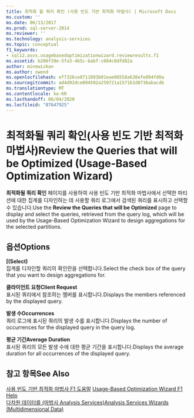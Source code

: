 ```yaml
---
title: 최적화 될 쿼리 확인 (사용 빈도 기반 최적화 마법사) | Microsoft Docs
ms.custom: ''
ms.date: 06/13/2017
ms.prod: sql-server-2014
ms.reviewer: ''
ms.technology: analysis-services
ms.topic: conceptual
f1_keywords:
- sql12.asvs.usagebasedoptimizationwizard.reviewresults.f1
ms.assetid: b206f39e-5fa3-4b5c-babf-c604c0dfd82a
author: minewiskan
ms.author: owend
ms.openlocfilehash: ef7326ce8711893b01eae06558a638efe894fd0a
ms.sourcegitcommit: ad4d92dce894592a259721a1571b1d8736abacdb
ms.translationtype: MT
ms.contentlocale: ko-KR
ms.lasthandoff: 08/04/2020
ms.locfileid: "87647925"
---
```

# <a name="review-the-queries-that-will-be-optimized-usage-based-optimization-wizard"></a><span data-ttu-id="99e93-102">최적화될 쿼리 확인(사용 빈도 기반 최적화 마법사)</span><span class="sxs-lookup"><span data-stu-id="99e93-102">Review the Queries that will be Optimized (Usage-Based Optimization Wizard)</span></span>
  <span data-ttu-id="99e93-103">**최적화될 쿼리 확인** 페이지를 사용하여 사용 빈도 기반 최적화 마법사에서 선택한 파티션에 대한 집계를 디자인하는 데 사용할 쿼리 로그에서 검색된 쿼리를 표시하고 선택할 수 있습니다.</span><span class="sxs-lookup"><span data-stu-id="99e93-103">Use the **Review the Queries that will be Optimized** page to display and select the queries, retrieved from the query log, which will be used by the Usage-Based Optimization Wizard to design aggregations for the selected partitions.</span></span>  
  
## <a name="options"></a><span data-ttu-id="99e93-104">옵션</span><span class="sxs-lookup"><span data-stu-id="99e93-104">Options</span></span>  
 <span data-ttu-id="99e93-105">**[**</span><span class="sxs-lookup"><span data-stu-id="99e93-105">**(Select)**</span></span>  
 <span data-ttu-id="99e93-106">집계를 디자인할 쿼리의 확인란을 선택합니다.</span><span class="sxs-lookup"><span data-stu-id="99e93-106">Select the check box of the query that you want to design aggregations for.</span></span>  
  
 <span data-ttu-id="99e93-107">**클라이언트 요청**</span><span class="sxs-lookup"><span data-stu-id="99e93-107">**Client Request**</span></span>  
 <span data-ttu-id="99e93-108">표시된 쿼리에서 참조하는 멤버를 표시합니다.</span><span class="sxs-lookup"><span data-stu-id="99e93-108">Displays the members referenced by the displayed query.</span></span>  
  
 <span data-ttu-id="99e93-109">**발생 수**</span><span class="sxs-lookup"><span data-stu-id="99e93-109">**Occurrences**</span></span>  
 <span data-ttu-id="99e93-110">쿼리 로그에 표시된 쿼리의 발생 수를 표시합니다.</span><span class="sxs-lookup"><span data-stu-id="99e93-110">Displays the number of occurrences for the displayed query in the query log.</span></span>  
  
 <span data-ttu-id="99e93-111">**평균 기간**</span><span class="sxs-lookup"><span data-stu-id="99e93-111">**Average Duration**</span></span>  
 <span data-ttu-id="99e93-112">표시된 쿼리의 모든 발생 수에 대한 평균 기간을 표시합니다.</span><span class="sxs-lookup"><span data-stu-id="99e93-112">Displays the average duration for all occurrences of the displayed query.</span></span>  
  
## <a name="see-also"></a><span data-ttu-id="99e93-113">참고 항목</span><span class="sxs-lookup"><span data-stu-id="99e93-113">See Also</span></span>  
 <span data-ttu-id="99e93-114">[사용 빈도 기반 최적화 마법사 F1 도움말](usage-based-optimization-wizard-f1-help.md) </span><span class="sxs-lookup"><span data-stu-id="99e93-114">[Usage-Based Optimization Wizard F1 Help](usage-based-optimization-wizard-f1-help.md) </span></span>  
 [<span data-ttu-id="99e93-115">다차원 데이터를 &#40;마법사 Analysis Services&#41;</span><span class="sxs-lookup"><span data-stu-id="99e93-115">Analysis Services Wizards &#40;Multidimensional Data&#41;</span></span>](analysis-services-wizards-multidimensional-data.md)  
  
  
